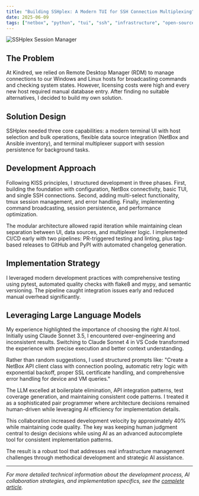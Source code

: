 ```yaml
---
title: "Building SSHplex: A Modern TUI for SSH Connection Multiplexing"
date: 2025-06-09
tags: ["netbox", "python", "tui", "ssh", "infrastructure", "open-source", "CICD"]
---
```


![SSHplex Session Manager](/images/sshplex-session-manager.png)

## The Problem

At Kindred, we relied on Remote Desktop Manager (RDM) to manage connections to our Windows and Linux hosts for broadcasting commands and checking system states. However, licensing costs were high and every new host required manual database entry. After finding no suitable alternatives, I decided to build my own solution.

## Solution Design

SSHplex needed three core capabilities: a modern terminal UI with host selection and bulk operations, flexible data source integration (NetBox and Ansible inventory), and terminal multiplexer support with session persistence for background tasks.

## Development Approach

Following KISS principles, I structured development in three phases. First, building the foundation with configuration, NetBox connectivity, basic TUI, and single SSH connections. Second, adding multi-select functionality, tmux session management, and error handling. Finally, implementing command broadcasting, session persistence, and performance optimization.

The modular architecture allowed rapid iteration while maintaining clean separation between UI, data sources, and multiplexer logic. I implemented CI/CD early with two pipelines: PR-triggered testing and linting, plus tag-based releases to GitHub and PyPI with automated changelog generation.

## Implementation Strategy

I leveraged modern development practices with comprehensive testing using pytest, automated quality checks with flake8 and mypy, and semantic versioning. The pipeline caught integration issues early and reduced manual overhead significantly.

## Leveraging Large Language Models

My experience highlighted the importance of choosing the right AI tool. Initially using Claude Sonnet 3.5, I encountered over-engineering and inconsistent results. Switching to Claude Sonnet 4 in VS Code transformed the experience with precise execution and better context understanding.

Rather than random suggestions, I used structured prompts like: "Create a NetBox API client class with connection pooling, automatic retry logic with exponential backoff, proper SSL certificate handling, and comprehensive error handling for device and VM queries."

The LLM excelled at boilerplate elimination, API integration patterns, test coverage generation, and maintaining consistent code patterns. I treated it as a sophisticated pair programmer where architecture decisions remained human-driven while leveraging AI efficiency for implementation details.

This collaboration increased development velocity by approximately 40% while maintaining code quality. The key was keeping human judgment central to design decisions while using AI as an advanced autocomplete tool for consistent implementation patterns.

The result is a robust tool that addresses real infrastructure management challenges through methodical development and strategic AI assistance.

---

*For more detailed technical information about the development process, AI collaboration strategies, and implementation specifics, see the [complete article](/posts/building_sshplex_complete/).*

